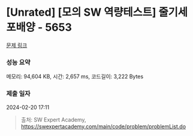 # [Unrated] [모의 SW 역량테스트] 줄기세포배양 - 5653 

[문제 링크](https://swexpertacademy.com/main/code/problem/problemDetail.do?contestProbId=AWXRJ8EKe48DFAUo) 

### 성능 요약

메모리: 94,604 KB, 시간: 2,657 ms, 코드길이: 3,222 Bytes

### 제출 일자

2024-02-20 17:11



> 출처: SW Expert Academy, https://swexpertacademy.com/main/code/problem/problemList.do